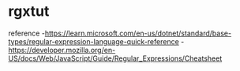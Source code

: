 # rgxtut


reference 
-https://learn.microsoft.com/en-us/dotnet/standard/base-types/regular-expression-language-quick-reference - https://developer.mozilla.org/en-US/docs/Web/JavaScript/Guide/Regular_Expressions/Cheatsheet
